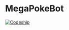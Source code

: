 # MegaPokeBot
[![Codeship](https://img.shields.io/codeship/453a34b0-dae8-0135-8b29-029911bb1fd3.svg)](https://app.codeship.com/projects/264547)